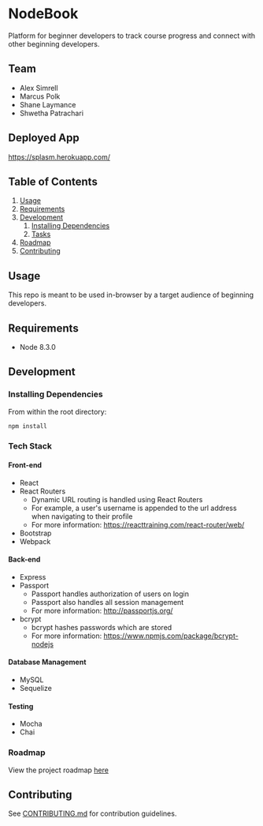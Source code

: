 # NodeBook

Platform for beginner developers to track course progress and connect with other beginning developers.

## Team

  - Alex Simrell
  - Marcus Polk
  - Shane Laymance
  - Shwetha Patrachari

## Deployed App
https://splasm.herokuapp.com/

## Table of Contents

1. [Usage](#Usage)
1. [Requirements](#requirements)
1. [Development](#development)
    1. [Installing Dependencies](#installing-dependencies)
    1. [Tasks](#tasks)
1. [Roadmap](#roadmap)
1. [Contributing](#contributing)

## Usage

This repo is meant to be used in-browser by a target audience of beginning developers.

## Requirements

- Node 8.3.0

## Development

### Installing Dependencies

From within the root directory:

```sh
npm install
```

### Tech Stack

#### Front-end
- React
- React Routers
  - Dynamic URL routing is handled using React Routers
  - For example, a user's username is appended to the url address when navigating to their profile
  - For more information: https://reacttraining.com/react-router/web/
- Bootstrap
- Webpack

#### Back-end
- Express
- Passport
  - Passport handles authorization of users on login
  - Passport also handles all session management
  - For more information: http://passportjs.org/
- bcrypt
  - bcrypt hashes passwords which are stored
  - For more information: https://www.npmjs.com/package/bcrypt-nodejs

#### Database Management
- MySQL
- Sequelize

#### Testing
- Mocha
- Chai

### Roadmap

View the project roadmap [here](ROADMAP.md)


## Contributing

See [CONTRIBUTING.md](CONTRIBUTING.md) for contribution guidelines.
